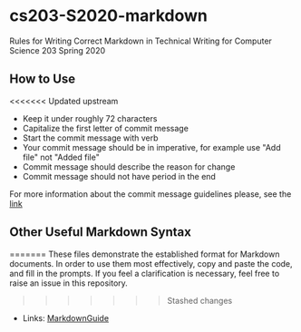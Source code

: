 # cs203-S2020-markdown
Rules for Writing Correct Markdown in Technical Writing for Computer Science 203 Spring 2020

## How to Use

<<<<<<< Updated upstream
* Keep it under roughly 72 characters
* Capitalize the first letter of commit message
* Start the commit message with verb
* Your commit message should be in imperative, for example use "Add file" not "Added file"
* Commit message should describe the reason for change
* Commit message should not have period in the end

For more information about the commit message guidelines please, see the [link](https://gist.github.com/robertpainsi/b632364184e70900af4ab688decf6f53)

## Other Useful Markdown Syntax
=======
These files demonstrate the established format for Markdown documents. In order
to use them most effectively, copy and paste the code, and fill in the prompts. If you feel a clarification is necessary, feel free to raise an issue in this
repository.
>>>>>>> Stashed changes

* Links: [MarkdownGuide](https://www.markdownguide.org/basic-syntax/)
